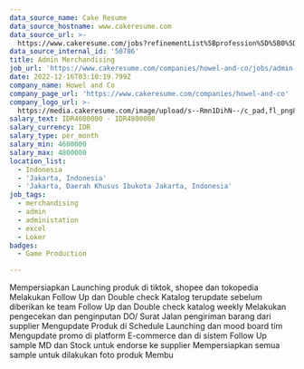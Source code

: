 ```yaml
---
data_source_name: Cake Resume
data_source_hostname: www.cakeresume.com
data_source_url: >-
  https://www.cakeresume.com/jobs?refinementList%5Bprofession%5D%5B0%5D=game-production&range%5Bsalary_range%5D%5Bmin%5D=1000000
data_source_internal_id: '50786'
title: Admin Merchandising
job_url: 'https://www.cakeresume.com/companies/howel-and-co/jobs/admin-merchandising'
date: 2022-12-16T03:10:19.799Z
company_name: Howel and Co
company_page_url: 'https://www.cakeresume.com/companies/howel-and-co'
company_logo_url: >-
  https://media.cakeresume.com/image/upload/s--Rmn1DihN--/c_pad,fl_png8,h_200,w_200/v1671158047/ytizarijq48dqbfh24v5.png
salary_text: IDR4600000 - IDR4800000
salary_currency: IDR
salary_type: per_month
salary_min: 4600000
salary_max: 4800000
location_list:
  - Indonesia
  - 'Jakarta, Indonesia'
  - 'Jakarta, Daerah Khusus Ibukota Jakarta, Indonesia'
job_tags:
  - merchandising
  - admin
  - administation
  - excel
  - Loker
badges:
  - Game Production

---
```


Mempersiapkan Launching produk di tiktok, shopee dan tokopedia Melakukan Follow Up dan Double check Katalog terupdate sebelum diberikan ke team Follow Up dan Double check katalog weekly Melakukan pengecekan dan penginputan DO/ Surat Jalan pengiriman barang dari supplier Mengupdate Produk di Schedule Launching dan mood board tim Mengupdate promo di platform E-commerce dan di sistem Follow Up sample MD dan Stock untuk endorse ke supplier Mempersiapkan semua sample untuk dilakukan foto produk Membu